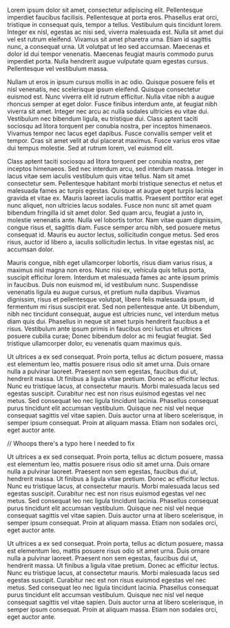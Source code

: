 Lorem ipsum dolor sit amet, consectetur adipiscing elit. Pellentesque imperdiet faucibus facilisis. Pellentesque at porta eros. Phasellus erat orci, tristique in consequat quis, tempor a tellus. Vestibulum quis tincidunt lorem. Integer ex nisl, egestas ac nisi sed, viverra malesuada est. Nulla sit amet dui vel est rutrum eleifend. Vivamus sit amet pharetra urna. Etiam id sagittis nunc, a consequat urna. Ut volutpat ut leo sed accumsan. Maecenas et dolor id dui tempor venenatis. Maecenas feugiat mauris commodo purus imperdiet porta. Nulla hendrerit augue vulputate quam egestas cursus. Pellentesque vel vestibulum massa.

Nullam ut eros in ipsum cursus mollis in ac odio. Quisque posuere felis et nisl venenatis, nec scelerisque ipsum eleifend. Quisque consectetur euismod est. Nunc viverra elit id rutrum efficitur. Nulla vitae nibh a augue rhoncus semper at eget dolor. Fusce finibus interdum ante, at feugiat nibh viverra sit amet. Integer nec arcu ac nulla sodales ultricies eu vitae dui. Vestibulum nec bibendum ligula, eu tristique dui. Class aptent taciti sociosqu ad litora torquent per conubia nostra, per inceptos himenaeos. Vivamus tempor nec lacus eget dapibus. Fusce convallis semper velit et tempor. Cras sit amet velit at dui placerat maximus. Fusce varius eros vitae dui tempus molestie. Sed at rutrum lorem, vel euismod elit.

Class aptent taciti sociosqu ad litora torquent per conubia nostra, per inceptos himenaeos. Sed nec interdum arcu, sed interdum massa. Integer in lacus vitae sem iaculis vestibulum quis vitae tellus. Nam sit amet consectetur sem. Pellentesque habitant morbi tristique senectus et netus et malesuada fames ac turpis egestas. Quisque at augue eget turpis lacinia gravida et vitae ex. Mauris laoreet iaculis mattis. Praesent porttitor erat eget nunc aliquet, non ultricies lacus sodales. Fusce non nunc sit amet quam bibendum fringilla id sit amet dolor. Sed quam arcu, feugiat a justo in, molestie venenatis ante. Nulla vel lobortis tortor. Nam vitae quam dignissim, congue risus et, sagittis diam. Fusce semper arcu nibh, sed posuere metus consequat id. Mauris eu auctor lectus, sollicitudin congue metus. Sed eros risus, auctor id libero a, iaculis sollicitudin lectus. In vitae egestas nisl, ac accumsan dolor.

Mauris congue, nibh eget ullamcorper lobortis, risus diam varius risus, a maximus nisl magna non eros. Nunc nisi ex, vehicula quis tellus porta, suscipit efficitur lorem. Interdum et malesuada fames ac ante ipsum primis in faucibus. Duis non euismod mi, id vestibulum nunc. Suspendisse venenatis ligula eu augue cursus, et pretium nulla dapibus. Vivamus dignissim, risus et pellentesque volutpat, libero felis malesuada ipsum, id fermentum mi risus suscipit erat. Sed non pellentesque ante. Ut bibendum, nibh nec tincidunt consequat, augue est ultricies nunc, vel interdum metus diam quis dui. Phasellus in neque sit amet turpis hendrerit faucibus a et risus. Vestibulum ante ipsum primis in faucibus orci luctus et ultrices posuere cubilia curae; Donec bibendum dolor ac mi feugiat feugiat. Sed tristique ullamcorper dolor, eu venenatis quam maximus quis.

Ut ultrices a ex sed consequat. Proin porta, tellus ac dictum posuere, massa est elementum leo, mattis posuere risus odio sit amet urna. Duis ornare nulla a pulvinar laoreet. Praesent non sem egestas, faucibus dui ut, hendrerit massa. Ut finibus a ligula vitae pretium. Donec ac efficitur lectus. Nunc eu tristique lacus, at consectetur mauris. Morbi malesuada lacus sed egestas suscipit. Curabitur nec est non risus euismod egestas vel nec metus. Sed consequat leo nec ligula tincidunt lacinia. Phasellus consequat purus tincidunt elit accumsan vestibulum. Quisque nec nisl vel neque consequat sagittis vel vitae sapien. Duis auctor urna at libero scelerisque, in semper ipsum consequat. Proin at aliquam massa. Etiam non sodales orci, eget auctor ante.

// Whoops there's a typo here I needed to fix

Ut ultrices a ex sed consequat. Proin porta, tellus ac dictum posuere, massa est elementum leo, mattis posuere risus odio sit amet urna. Duis ornare nulla a pulvinar laoreet. Praesent non sem egestas, faucibus dui ut, hendrerit massa. Ut finibus a ligula vitae pretium. Donec ac efficitur lectus. Nunc eu tristique lacus, at consectetur mauris. Morbi malesuada lacus sed egestas suscipit. Curabitur nec est non risus euismod egestas vel nec metus. Sed consequat leo nec ligula tincidunt lacinia. Phasellus consequat purus tincidunt elit accumsan vestibulum. Quisque nec nisl vel neque consequat sagittis vel vitae sapien. Duis auctor urna at libero scelerisque, in semper ipsum consequat. Proin at aliquam massa. Etiam non sodales orci, eget auctor ante.

Ut ultrices a ex sed consequat. Proin porta, tellus ac dictum posuere, massa est elementum leo, mattis posuere risus odio sit amet urna. Duis ornare nulla a pulvinar laoreet. Praesent non sem egestas, faucibus dui ut, hendrerit massa. Ut finibus a ligula vitae pretium. Donec ac efficitur lectus. Nunc eu tristique lacus, at consectetur mauris. Morbi malesuada lacus sed egestas suscipit. Curabitur nec est non risus euismod egestas vel nec metus. Sed consequat leo nec ligula tincidunt lacinia. Phasellus consequat purus tincidunt elit accumsan vestibulum. Quisque nec nisl vel neque consequat sagittis vel vitae sapien. Duis auctor urna at libero scelerisque, in semper ipsum consequat. Proin at aliquam massa. Etiam non sodales orci, eget auctor ante.

